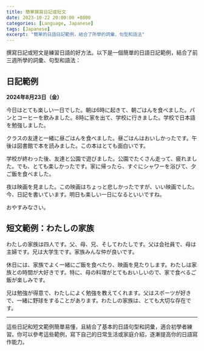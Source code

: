```yaml
---
title: 簡單撰寫日記或短文
date: 2023-10-22 20:00:00 +0800
categories: [Language, Japanese]
tags: [Japanese] 
excerpt: "簡單的日語日記範例，結合了所學的詞彙、句型和語法"
---
```


撰寫日記或短文是練習日語的好方法。以下是一個簡單的日語日記範例，結合了前三週所學的詞彙、句型和語法：

## **日記範例**

**2024年8月23日（金）**

今日はとても楽しい一日でした。朝は6時に起きて、朝ごはんを食べました。パンとコーヒーを飲みました。8時に家を出て、学校に行きました。学校で日本語を勉強しました。

クラスの友達と一緒に昼ごはんを食べました。昼ごはんはおいしかったです。午後は図書館で本を読みました。この本はとても面白いです。

学校が終わった後、友達と公園で遊びました。公園でたくさん走って、疲れました。でも、とても楽しかったです。家に帰ったら、すぐにシャワーを浴びて、夕ご飯を食べました。

夜は映画を見ました。この映画はちょっと悲しかったですが、いい映画でした。今、日記を書いています。明日も楽しい一日になるといいですね。

おやすみなさい。

## **短文範例：わたしの家族**

わたしの家族は四人です。父、母、兄、そしてわたしです。父は会社員で、母は主婦です。兄は大学生です。家族みんな仲が良いです。

休日には、家族でよく一緒にご飯を食べたり、映画を見たりします。わたしは家族との時間が大好きです。特に、母の料理がとてもおいしいので、家で食べるご飯が楽しみです。

兄は勉強が得意で、わたしによく勉強を教えてくれます。父はスポーツが好きで、一緒に野球をすることがあります。わたしの家族は、とても大切な存在です。

---

這些日記和短文範例簡單易懂，且結合了基本的日語句型和詞彙，適合初學者練習。你可以參考這些範例，寫下自己的日常生活或家庭介紹，逐漸提高你的日語寫作能力。
